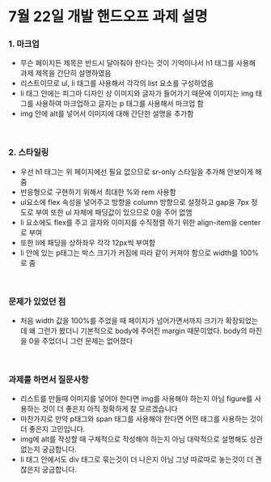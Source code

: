 # 7월 22일 개발 핸드오프 과제 설명

### 1. 마크업

- 무슨 페이지든 제목은 반드시 달아줘야 한다는 것이 기억이나서 h1 태그를 사용해 과제 제목을 간단히 설명하였음
- 리스트이므로 ul, li 태그를 사용해서 각각의 list 요소를 구성하였음
- li 태그 안에는 피그마 디자인 상 이미지와 글자가 들어가기 때문에 이미지는 img 태그를 사용하여 마크업하고 글자는 p 태그를 사용해서 마크업 함
- img 안에 alt를 넣어서 이미지에 대해 간단한 설명을 추가함

<br>

### 2. 스타일링

- 우선 h1 태그는 위 페이지에선 필요 없으므로 sr-only 스타일을 추가해 안보이게 해줌
- 반응형으로 구현하기 위해서 최대한 %와 rem 사용함
- ul요소에 flex 속성을 넣어주고 방향을 column 방향으로 설정하고 gap을 7px 정도로 부여 또한 ul 자체에 패딩값이 있으므로 0을 주어 없앰
- li 요소에도 flex를 주고 글자와 이미지를 수직정렬 하기 위한 align-item을 center로 부여
- 또한 li에 패딩을 상하좌우 각각 12px씩 부여함
- li 안에 있는 p태그는 박스 크기가 커짐에 따라 같이 커져야 함으로 width를 100%로 줌

<br>

### 문제가 있었던 점

- 처음 width 값을 100%를 주었을 때 페이지가 넘어가면서까지 크기가 확장되었는데 왜 그런가 봤더니 기본적으로 body에 주어진 margin 때문이었다. body의 마진을 0을 주었더니 그런 문제는 없어졌다

<br>

### 과제를 하면서 질문사항

- 리스트를 만들때 이미지를 넣어야 한다면 img를 사용해야 하는지 아님 figure를 사용하는 것이 더 좋은지 아직 정확하게 잘 모르겠습니다
- 마찬가지로 만약 p태그와 span 태그를 사용해야 한다면 어떤 태그를 사용하는 것이 더 좋은지 고민입니다.
- img에 alt를 작성할 때 구체적으로 작성해야 하는지 아님 대략적으로 설명해도 상관없는지 궁금합니다.
- li 태그 안에서도 div 태그로 묶는것이 더 나은지 아님 그냥 따로따로 놓는것이 더 괜찮은지 궁금합니다.
